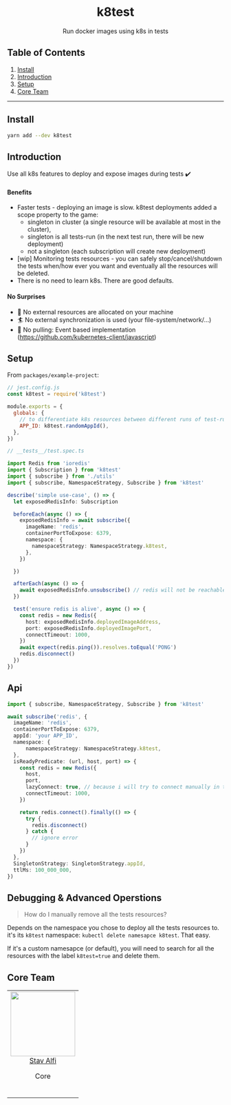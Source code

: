 <h1 align="center">k8test</h1>
<p align="center">Run docker images using k8s in tests</p>

## Table of Contents

1. [Install](#install)
2. [Introduction](#introduction)
3. [Setup](#setup)
4. [Core Team](#core-team)

---

## Install

```bash
yarn add --dev k8test
```

## Introduction

Use all k8s features to deploy and expose images during tests :heavy_check_mark:

#### Benefits

- Faster tests - deploying an image is slow. k8test deployments added a scope property to the game:
  - singleton in cluster (a single resource will be available at most in the cluster),
  - singleton is all tests-run (in the next test run, there will be new deployment)
  - not a singleton (each subscription will create new deployment)
- [wip] Monitoring tests resources - you can safely stop/cancel/shutdown the tests when/how ever you want and eventually all the resources will be deleted.
- There is no need to learn k8s. There are good defaults.

#### No Surprises

- :hankey: No external resources are allocated on your machine
- :surfer: No external synchronization is used (your file-system/network/...)
- :rocket: No pulling: Event based implementation (https://github.com/kubernetes-client/javascript)

## Setup

From `packages/example-project`:

```javascript
// jest.config.js
const k8test = require('k8test')

module.exports = {
  globals: {
    // to differentiate k8s resources between different runs of test-runners
    APP_ID: k8test.randomAppId(),
  },
})
```

```typescript
// __tests__/test.spec.ts

import Redis from 'ioredis'
import { Subscription } from 'k8test'
import { subscribe } from './utils'
import { subscribe, NamespaceStrategy, Subscribe } from 'k8test'

describe('simple use-case', () => {
  let exposedRedisInfo: Subscription

  beforeEach(async () => {
    exposedRedisInfo = await subscribe({
      imageName: 'redis',
      containerPortToExpose: 6379,
      namespace: {
        namespaceStrategy: NamespaceStrategy.k8test,
      },
    })

  })

  afterEach(async () => {
    await exposedRedisInfo.unsubscribe() // redis will not be reachable after this line
  })

  test('ensure redis is alive', async () => {
    const redis = new Redis({
      host: exposedRedisInfo.deployedImageAddress,
      port: exposedRedisInfo.deployedImagePort,
      connectTimeout: 1000,
    })
    await expect(redis.ping()).resolves.toEqual('PONG')
    redis.disconnect()
  })
})
```

## Api

```typescript
import { subscribe, NamespaceStrategy, Subscribe } from 'k8test'

await subscribe('redis', {
  imageName: 'redis',
  containerPortToExpose: 6379,
  appId: 'your APP_ID',
  namespace: {
      namespaceStrategy: NamespaceStrategy.k8test,
  },
  isReadyPredicate: (url, host, port) => {
    const redis = new Redis({
      host,
      port,
      lazyConnect: true, // because i will try to connect manually in the next line
      connectTimeout: 1000,
    })

    return redis.connect().finally(() => {
      try {
        redis.disconnect()
      } catch {
        // ignore error
      }
    })
  },
  SingletonStrategy: SingletonStrategy.appId,
  ttlMs: 100_000_000,
})
```

## Debugging & Advanced Operstions

> How do I manually remove all the tests resources?

Depends on the namespace you chose to deploy all the tests resources to. it's its `k8test` namespace: `kubectl delete namesapce k8test`. That easy.

If it's a custom namesapce (or default), you will need to search for all the resources with the label `k8test=true` and delete them.

## Core Team

<table>
  <tbody>
    <tr>
      <td align="center" valign="top">
        <img width="150" height="150" src="https://github.com/stavalfi.png?s=150">
        <br>
        <a href="https://github.com/stavalfi">Stav Alfi</a>
        <p>Core</p>
        <br>
      </td>
     </tr>
  </tbody>
</table>
